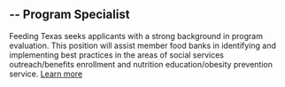 --
Program Specialist
--
Feeding Texas seeks applicants with a strong background in program evaluation. This position will assist member food banks in identifying and implementing best practices in the areas of social services outreach/benefits enrollment and nutrition education/obesity prevention service. [Learn more](https://s3-us-west-2.amazonaws.com/assets.feedingtexas.org/pdf/Program-Specialist.pdf)
